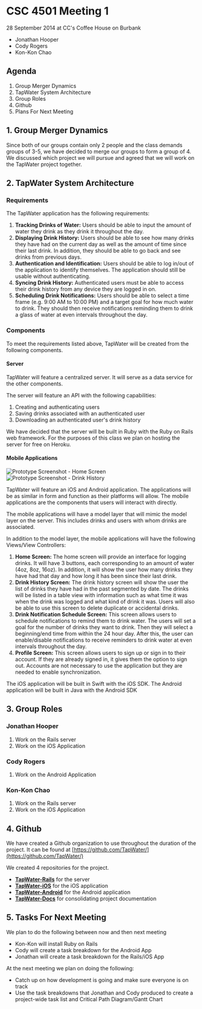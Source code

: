 # CSC 4501 Meeting 1

28 September 2014 at CC's Coffee House on Burbank

- Jonathan Hooper
- Cody Rogers
- Kon-Kon Chao

## Agenda

1. Group Merger Dynamics
2. TapWater System Architecture
3. Group Roles
4. Github
5. Plans For Next Meeting

## 1. Group Merger Dynamics

Since both of our groups contain only 2 people and the class demands groups of 3-5, we have decided to merge our groups to form a group of 4.
We discussed which project we will pursue and agreed that we will work on the TapWater project together.

## 2. TapWater System Architecture

### Requirements

The TapWater application has the following requirements:

1. __Tracking Drinks of Water:__ Users should be able to input the amount of water they drink as they drink it throughout the day.
2. __Displaying Drink History:__ Users should be able to see how many drinks they have had on the current day as well as the amount of time since their last drink. In addition, they should be able to go back and see drinks from previous days.
3. __Authentication and Identification:__ Users should be able to log in/out of the application to identify themselves. The application should still be usable without authenticating.
4. __Syncing Drink History:__ Authenticated users must be able to access their drink history from any device they are logged in on.
5. __Scheduling Drink Notifications:__ Users should be able to select a time frame (e.g. 9:00 AM to 10:00 PM) and a target goal for how much water to drink. They should then receive notifications reminding them to drink a glass of water at even intervals throughout the day.

### Components

To meet the requirements listed above, TapWater will be created from the following components.

#### Server

TapWater will feature a centralized server. It will serve as a data service for the other components.

The server will feature an API with the following capabilities:

1. Creating and authenticating users
2. Saving drinks associated with an authenticated user
3. Downloading an authenticated user's drink history

We have decided that the server will be built in Ruby with the Ruby on Rails web framework.
For the purposes of this class we plan on hosting the server for free on Heroku.

#### Mobile Applications

![Prototype Screenshot - Home Screen](https://raw.githubusercontent.com/TapWater/TapWater-Docs/master/Screenshots/prototype01.png)
![Prototype Screenshot - Drink History](https://raw.githubusercontent.com/TapWater/TapWater-Docs/master/Screenshots/prototype02.png)

TapWater will feature an iOS and Android application.
The applications will be as similar in form and function as their platforms will allow.
The mobile applications are the components that users will interact with directly.

The mobile applications will have a model layer that will mimic the model layer on the server.
This includes drinks and users with whom drinks are associated.

In addition to the model layer, the mobile applications will have the following Views/View Controllers:

1. __Home Screen:__ The home screen will provide an interface for logging drinks. It will have 3 buttons, each corresponding to an amount of water (4oz, 8oz, 16oz). In addition, it will show the user how many drinks they have had that day and how long it has been since their last drink.
2. __Drink History Screen:__ The drink history screen will show the user the list of drinks they have had in the past segmented by date. The drinks will be listed in a table view with information such as what time it was when the drink was logged and what kind of drink it was. Users will also be able to use this screen to delete duplicate or accidental drinks.
3. __Drink Notification Schedule Screen:__ This screen allows users to schedule notifications to remind them to drink water. The users will set a goal for the number of drinks they want to drink. Then they will select a beginning/end time from within the 24 hour day. After this, the user can enable/disable notifications to receive reminders to drink water at even intervals throughout the day.
4. __Profile Screen:__ This screen allows users to sign up or sign in to their account. If they are already signed in, it gives them the option to sign out. Accounts are not necessary to use the application but they are needed to enable synchronization.

The iOS application will be built in Swift with the iOS SDK. The Android application will be built in Java with the Android SDK

## 3. Group Roles

### Jonathan Hooper

1. Work on the Rails server
2. Work on the iOS Application

### Cody Rogers

1. Work on the Android Application

### Kon-Kon Chao

1. Work on the Rails server
2. Work on the iOS Application

## 4. Github

We have created a Github organization to use throughout the duration of the project.
It can be found at [https://github.com/TapWater/](https://github.com/TapWater/)

We created 4 repositories for the project.

- __[TapWater-Rails](https://github.com/TapWater/TapWater-Rails)__ for the server
- __[TapWater-iOS](https://github.com/TapWater/TapWater-iOS)__ for the iOS application
- __[TapWater-Android](https://github.com/TapWater/TapWater-Android)__ for the Android application
- __[TapWater-Docs](https://github.com/TapWater/TapWater-Docs)__ for consolidating project documentation

## 5. Tasks For Next Meeting

We plan to do the following between now and then next meeting

- Kon-Kon will install Ruby on Rails
- Cody will create a task breakdown for the Android App
- Jonathan will create a task breakdown for the Rails/iOS App

At the next meeting we plan on doing the following:

- Catch up on how development is going and make sure everyone is on track
- Use the task breakdowns that Jonathan and Cody produced to create a project-wide task list and Critical Path Diagram/Gantt Chart
